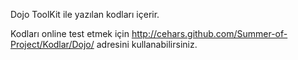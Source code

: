 Dojo ToolKit ile yazılan kodları içerir.

Kodları online test etmek için
 http://cehars.github.com/Summer-of-Project/Kodlar/Dojo/ adresini
 kullanabilirsiniz.
